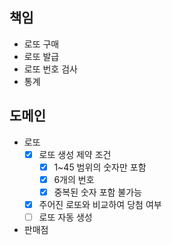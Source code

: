 ## 책임

- 로또 구매
- 로또 발급
- 로또 번호 검사
- 통계

## 도메인

- 로또
  - [x] 로또 생성 제약 조건
    - [x] 1~45 범위의 숫자만 포함
    - [x] 6개의 번호
    - [x] 중복된 숫자 포함 불가능
  - [x] 주어진 로또와 비교하여 당첨 여부
  - [ ] 로또 자동 생성
- 판매점
